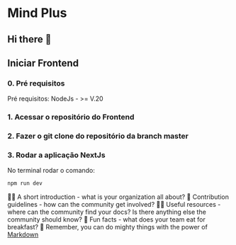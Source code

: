 # Mind Plus
## Hi there 👋
## Iniciar Frontend
### 0. Pré requisitos
Pré requisitos:
NodeJs - >= V.20
### 1. Acessar o repositório do Frontend
### 2. Fazer o git clone do repositório da branch master
### 3. Rodar a aplicação NextJs
No terminal rodar o comando:
``` bash
npm run dev
```


🙋‍♀️ A short introduction - what is your organization all about?
🌈 Contribution guidelines - how can the community get involved?
👩‍💻 Useful resources - where can the community find your docs? Is there anything else the community should know?
🍿 Fun facts - what does your team eat for breakfast?
🧙 Remember, you can do mighty things with the power of [Markdown](https://docs.github.com/github/writing-on-github/getting-started-with-writing-and-formatting-on-github/basic-writing-and-formatting-syntax)
